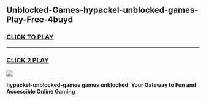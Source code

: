 
## Unblocked-Games-hypackel-unblocked-games-Play-Free-4buyd
<h3>
<a href="https://premium76.site?title=hypackel-unblocked-games&ref=22A">CLICK TO PLAY</a></h3>
<hr>

<h3>
<a href="https://premium76.site?title=hypackel-unblocked-games&ref=22A">CLICK 2 PLAY</a>
  
</h3>

<a href="https://premium76.site?title=hypackel-unblocked-games&ref=22A"><img src="https://clearcache.store/games.png"></a>


**hypackel-unblocked-games games unblocked: Your Gateway to Fun and Accessible Online Gaming**
